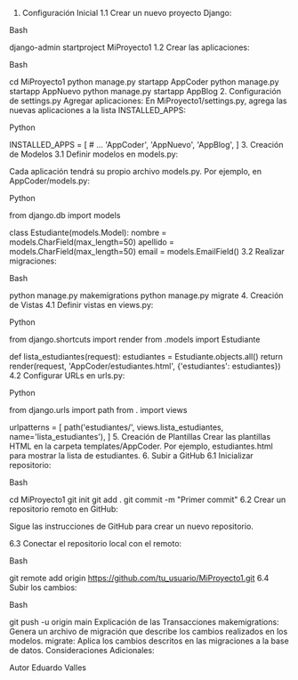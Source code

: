 1. Configuración Inicial
1.1 Crear un nuevo proyecto Django:

Bash

django-admin startproject MiProyecto1
1.2 Crear las aplicaciones:

Bash

cd MiProyecto1
python manage.py startapp AppCoder
python manage.py startapp AppNuevo
python manage.py startapp AppBlog
2. Configuración de settings.py
Agregar aplicaciones: En MiProyecto1/settings.py, agrega las nuevas aplicaciones a la lista INSTALLED_APPS:
<!-- end list -->

Python

INSTALLED_APPS = [
    # ...
    'AppCoder',
    'AppNuevo',
    'AppBlog',
]
3. Creación de Modelos
3.1 Definir modelos en models.py:

Cada aplicación tendrá su propio archivo models.py. Por ejemplo, en AppCoder/models.py:

Python

from django.db import models

class Estudiante(models.Model):
    nombre = models.CharField(max_length=50)
    apellido = models.CharField(max_length=50)
    email = models.EmailField()
3.2 Realizar migraciones:

Bash

python manage.py makemigrations
python manage.py migrate
4. Creación de Vistas
4.1 Definir vistas en views.py:

Python

from django.shortcuts import render
from .models import Estudiante

def lista_estudiantes(request):
    estudiantes = Estudiante.objects.all()
    return render(request, 'AppCoder/estudiantes.html', {'estudiantes': estudiantes})
4.2 Configurar URLs en urls.py:

Python

from django.urls import path
from . import views

urlpatterns = [
    path('estudiantes/', views.lista_estudiantes, name='lista_estudiantes'),
]
5. Creación de Plantillas
Crear las plantillas HTML en la carpeta templates/AppCoder. Por ejemplo, estudiantes.html para mostrar la lista de estudiantes.
6. Subir a GitHub
6.1 Inicializar repositorio:

Bash

cd MiProyecto1
git init
git add .
git commit -m "Primer commit"
6.2 Crear un repositorio remoto en GitHub:

Sigue las instrucciones de GitHub para crear un nuevo repositorio.

6.3 Conectar el repositorio local con el remoto:

Bash

git remote add origin https://github.com/tu_usuario/MiProyecto1.git
6.4 Subir los cambios:

Bash

git push -u origin main
Explicación de las Transacciones
makemigrations: Genera un archivo de migración que describe los cambios realizados en los modelos.
migrate: Aplica los cambios descritos en las migraciones a la base de datos.
Consideraciones Adicionales:


Autor
Eduardo Valles